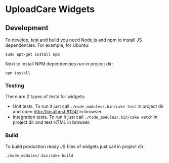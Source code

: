 # UploadCare Widgets

## Development

To develop, test and build you need [Node.js] and [npm] to install
JS dependencies. For example, for Ubuntu:

```
sudo apt-get install npm
```

Next to install NPM dependencies run in project dir:

```
npm install
```

[Node.js]: http://nodejs.org/
[npm]: http://npmjs.org/

### Testing

There are 2 types of tests for widgets:

* Unit tests. To run it just call `./node_modules/.bin/cake test` in project dir
  and open <http://localhost:8124/> in browser.
* Integration tests. To run it just call `./node_modules/.bin/cake watch`
  in project dir and test HTML in browser.

### Build

To build production ready JS files of widgets just call in project dir:

```
./node_modules/.bin/cake build
```
